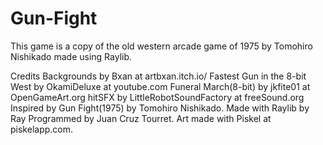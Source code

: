 # Gun-Fight

This game is a copy of the old western arcade game of 1975 by Tomohiro Nishikado made using Raylib.

Credits
Backgrounds by Bxan at artbxan.itch.io/
Fastest Gun in the 8-bit West by OkamiDeluxe at youtube.com
Funeral March(8-bit) by jkfite01 at OpenGameArt.org
hitSFX by LittleRobotSoundFactory at freeSound.org
Inspired by Gun Fight(1975) by Tomohiro Nishikado.
Made with Raylib by Ray
Programmed by Juan Cruz Tourret.
Art made with Piskel at piskelapp.com.
